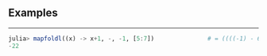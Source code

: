 ## Examples
---
```julia
julia> mapfoldl((x) -> x+1, -, -1, [5:7])	            # = ((((-1) - 6) - 7) - 8)
-22
```
